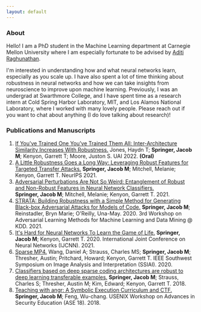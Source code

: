 ```yaml
---
layout: default
---
```


### About

Hello! I am a PhD student in the Machine Learning department at Carnegie Mellon University where I am especially fortunate to be advised by [Aditi Raghunathan](https://www.cs.cmu.edu/~aditirag/). 

I'm interested in understanding how and what neural networks learn, especially as you scale up. I have also spent a lot of time thinking about robustness in neural networks and how we can take insights from neuroscience to improve upon machine learning. Previously, I was an undergrad at Swarthmore College, and I have spent time as a research intern at Cold Spring Harbor Laboratory, MIT, and Los Alamos National Laboratory, where I worked with many lovely people. Please reach out if you want to chat about anything (I do love talking about research)!

### Publications and Manuscripts

1. [If You've Trained One You’ve Trained Them All: Inter-Architecture Similarity Increases With Robustness.](https://openreview.net/pdf?id=BGfLS_8j5eq) Jones, Haydn T; **Springer, Jacob M**; Kenyon, Garrett T; Moore, Juston S. UAI 2022. **(Oral)**
1. [A Little Robustness Goes a Long Way: Leveraging Robust Features for Targeted Transfer Attacks.](https://arxiv.org/pdf/2106.02105) **Springer,&nbsp;Jacob&nbsp;M**; Mitchell,&nbsp;Melanie; Kenyon,&nbsp;Garrett T. NeurIPS 2021. 
1. [Adversarial Perturbations Are Not So Weird: Entanglement of Robust and Non-Robust Features in Neural Network Classifiers.](https://arxiv.org/pdf/2102.05110) **Springer,&nbsp;Jacob&nbsp;M**; Mitchell,&nbsp;Melanie; Kenyon,&nbsp;Garrett T. 2021.
1. [STRATA: Building Robustness with a Simple Method for Generating Black-box Adversarial Attacks for Models of Code.](https://arxiv.org/pdf/2009.13562) **Springer, Jacob M**; Reinstadler, Bryn Marie; O'Reilly, Una-May. 2020. 3rd Workshop on Adversarial Learning Methods for Machine Learning and Data Mining @ KDD. 2021.
1. [It's Hard for Neural Networks To Learn the Game of Life.](https://arxiv.org/pdf/2009.01398) **Springer, Jacob M**; Kenyon, Garrett T. 2020. International Joint Conference on Neural Networks (IJCNN). 2021.
1. [Sparse MP4.](https://ieeexplore.ieee.org/abstract/document/9094593) Wang, Daniel A; Strauss, Charles MS; **Springer, Jacob M**; Thresher, Austin; Pritchard, Howard; Kenyon, Garrett T. IEEE Southwest Symposium on Image Analysis and Interpretation (SSIAI). 2020.
1. [Classifiers based on deep sparse coding architectures are robust to deep learning transferable examples.](https://arxiv.org/pdf/1811.07211) **Springer, Jacob M**; Strauss, Charles S; Thresher, Austin M; Kim, Edward; Kenyon, Garrett T. 2018.
1. [Teaching with angr: A Symbolic Execution Curriculum and CTF.](https://www.usenix.org/system/files/conference/ase18/ase18-paper_springer.pdf) **Springer, Jacob M**; Feng, Wu-chang. USENIX Workshop on Advances in Security Education (ASE 18). 2018.
